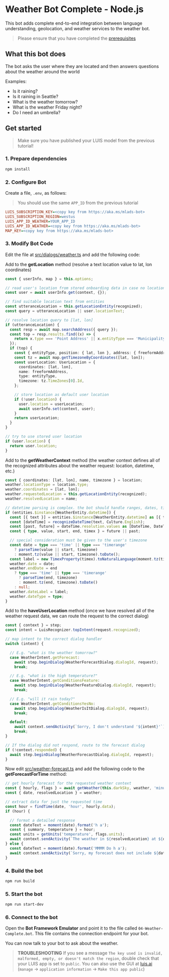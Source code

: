 # Weather Bot Complete - Node.js

This bot adds complete end-to-end integration between language understanding, geolocation, and weather services to the weather bot.

> Please ensure that you have completed the [prerequisites](../../README.md#prerequisites)

## What this bot does

The bot asks the user where they are located and then answers questions about the weather around the world

Examples:

- Is it raining?
- Is it raining in Seattle?
- What is the weather tomorrow?
- What is the weather Friday night?
- Do I need an umbrella?

## Get started

> Make sure you have published your LUIS model from the previous tutorial!

### 1. Prepare dependencies

```bash
npm install
```

### 2. Configure Bot

Create a file, `.env`, as follows:

> You should use the same `APP_ID` from the previous tutorial

```ini
LUIS_SUBSCRIPTION_KEY=<copy key from https://aka.ms/mlads-bot>
LUIS_SUBSCRIPTION_REGION=westus
LUIS_APP_ID_WEATHER=YOUR_APP_ID
LUIS_APP_ID_WEATHER=<copy key from https://aka.ms/mlads-bot>
MAP_KEY=<copy key from https://aka.ms/mlads-bot>
```

### 3. Modify Bot Code

Edit the file at [src/dialogs/weather.ts](./src/dialogs/weather.ts) and add the following code:

Add to the __getLocation__ method (resolve a text location value to lat, lon coordinates)

```typescript
const { userInfo, map } = this.options;

// read user's location from stored onboarding data in case no location information was found in the utterance
const user = await userInfo.get(context, {});

// find suitable location text from entities
const utteranceLocation = this.getLocationEntity(recognized);
const query = utteranceLocation || user.locationText;

// resolve location query to [lat, lon]
if (utteranceLocation) {
  const resp = await map.searchAddress({ query });
  const top = resp.results.find((x) => {
    return x.type === 'Point Address' || x.entityType === 'Municipality' || x.entityType === 'PostalCodeArea';
  });
  if (top) {
    const { entityType, position: { lat, lon }, address: { freeformAddress } } = top;
    const tz = await map.getTimezoneByCoordinates([lat, lon]);
    const userLocation: UserLocation = {
      coordinates: [lat, lon],
      name: freeformAddress,
      type: entityType,
      timezone: tz.TimeZones[0].Id,
    };

    // store location as default user location
    if (!user.location) {
      user.location = userLocation;
      await userInfo.set(context, user);
    }
    return userLocation;
  }
}

// try to use stored user location
if (user.location) {
  return user.location;
}
```

Add to the __getWeatherContext__ method (the weather context defines all of the recognized attributes about the weather request: location, datetime, etc.)

```typescript
const { coordinates: [lat, lon], name, timezone } = location;
weather.locationType = location.type;
weather.coordinates = [lat, lon];
weather.requestedLocation = this.getLocationEntity(recognized);
weather.resolvedLocation = name;

// datetime parsing is complex. the bot should handle ranges, dates, times, past, and future values
if (entities.$instance[WeatherEntity.datetime]) {
  const [{ text }] = entities.$instance[WeatherEntity.datetime] as [{ text: string }];
  const [dateTime] = recognizeDateTime(text, Culture.English);
  const [past, future] = dateTime.resolution.values as [DateTime, DateTime];
  const { type, value, start, end, timex } = future || past;

  // special consideration must be given to the user's timezone
  const date = type === 'time' || type === 'timerange'
    ? parseTime(value || start, timezone)
    : moment.tz(value || start, timezone).toDate();
  const label = new TimexProperty(timex).toNaturalLanguage(moment.tz(timezone).toDate());
  weather.date = date;
  weather.endDate = end
    ? type === 'time' || type === 'timerange'
      ? parseTime(end, timezone)
      : moment.tz(end, timezone).toDate()
    : null;
  weather.dateLabel = label;
  weather.dateType = type;
}
```

Add to the __haveUserLocation__ method (once we have resolved all of the weather request data, we can route the request to the correct dialog)

```typescript
const { context } = step;
const intent = LuisRecognizer.topIntent(request.recognized);

// map intent to the correct dialog handler
switch (intent) {

  // E.g. "what is the weather tomorrow?"
  case WeatherIntent.getForecast:
    await step.beginDialog(WeatherForecastDialog.dialogId, request);
    break;

  // E.g. "what is the high temperature?"
  case WeatherIntent.getConditionsFeature:
    await step.beginDialog(WeatherFeatureDialog.dialogId, request);
    break;

  // E.g. "will it rain today?"
  case WeatherIntent.getConditionsYesNo:
    await step.beginDialog(WeatherIsItDialog.dialogId, request);
    break;

  default:
    await context.sendActivity(`Sorry, I don't understand '${intent}'`);
    break;
}

// If the dialog did not respond, route to the forecast dialog
if (!context.responded) {
  await step.beginDialog(WeatherForecastDialog.dialogId, request);
}
```

Now edit [src/weather-forecast.ts](./src/weather-forecast.ts) and add the following code to the __getForecastForTime__ method:

```typescript
// get hourly forecast for the requested weather context
const { hourly, flags } = await getWeather(this.darkSky, weather, 'minutely', 'daily');
const { date, resolvedLocation } = weather;

// extract data for just the requested time
const hour = findTime(date, 'hour', hourly.data);
if (hour) {

  // format a detailed response
  const dateText = moment(date).format('h a');
  const { summary, temperature } = hour;
  const units = getUnits('temperature', flags.units);
  await context.sendActivity(`The weather in ${resolvedLocation} at ${dateText} will be ${summary} and ${temperature} ${units}`);
} else {
  const dateText = moment(date).format('MMMM Do h a');
  await context.sendActivity(`Sorry, my forecast does not include ${dateText}`);
}
```

### 4. Build the bot

```bash
npm run build
```

### 5. Start the bot

```bash
npm run start-dev
```

### 6. Connect to the bot

Open the __Bot Framework Emulator__ and point it to the file called `04-Weather-Complete.bot`. This file contains the connection endpoint for your bot.

You can now talk to your bot to ask about the weather.

> __TROUBLESHOOTING__ If you see a message `The key used is invalid, malformed, empty, or doesn't match the region`, double check that your LUIS app is set to `public`. You can also use the GUI at [luis.ai](https://luis.ai) (`manage` -> `application information` -> `Make this app public`)